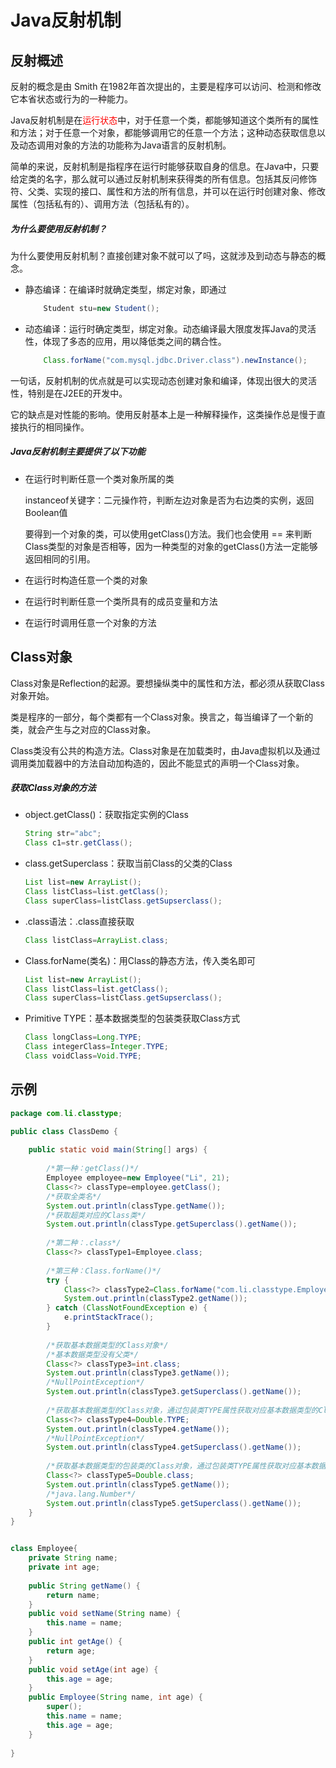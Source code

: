 # Java反射机制

## 反射概述

反射的概念是由 Smith 在1982年首次提出的，主要是程序可以访问、检测和修改它本省状态或行为的一种能力。

Java反射机制是在<font color="red">运行状态</font>中，对于任意一个类，都能够知道这个类所有的属性和方法；对于任意一个对象，都能够调用它的任意一个方法；这种动态获取信息以及动态调用对象的方法的功能称为Java语言的反射机制。

简单的来说，反射机制是指程序在运行时能够获取自身的信息。在Java中，只要给定类的名字，那么就可以通过反射机制来获得类的所有信息。包括其反问修饰符、父类、实现的接口、属性和方法的所有信息，并可以在运行时创建对象、修改属性（包括私有的）、调用方法（包括私有的）。

##### 为什么要使用反射机制？

为什么要使用反射机制？直接创建对象不就可以了吗，这就涉及到动态与静态的概念。

- 静态编译：在编译时就确定类型，绑定对象，即通过

	```java
		Student stu=new Student();
    ```

- 动态编译：运行时确定类型，绑定对象。动态编译最大限度发挥Java的灵活性，体现了多态的应用，用以降低类之间的耦合性。

	```java
		Class.forName("com.mysql.jdbc.Driver.class").newInstance();
    ```
一句话，反射机制的优点就是可以实现动态创建对象和编译，体现出很大的灵活性，特别是在J2EE的开发中。

它的缺点是对性能的影响。使用反射基本上是一种解释操作，这类操作总是慢于直接执行的相同操作。

##### Java反射机制主要提供了以下功能

- 在运行时判断任意一个类对象所属的类

	instanceof关键字：二元操作符，判断左边对象是否为右边类的实例，返回Boolean值

	要得到一个对象的类，可以使用getClass()方法。我们也会使用 == 来判断Class类型的对象是否相等，因为一种类型的对象的getClass()方法一定能够返回相同的引用。

- 在运行时构造任意一个类的对象

- 在运行时判断任意一个类所具有的成员变量和方法

- 在运行时调用任意一个对象的方法

## Class对象

Class对象是Reflection的起源。要想操纵类中的属性和方法，都必须从获取Class对象开始。

类是程序的一部分，每个类都有一个Class对象。换言之，每当编译了一个新的类，就会产生与之对应的Class对象。

Class类没有公共的构造方法。Class对象是在加载类时，由Java虚拟机以及通过调用类加载器中的方法自动加构造的，因此不能显式的声明一个Class对象。

##### 获取Class对象的方法

- object.getClass()：获取指定实例的Class

	```java
	String str="abc";
    Class c1=str.getClass();
    ```

- class.getSuperclass：获取当前Class的父类的Class

	```java
	List list=new ArrayList();
    Class listClass=list.getClass();
    Class superClass=listClass.getSupserclass();
    ```

- .class语法：.class直接获取

	```java
    Class listClass=ArrayList.class;
    ```

- Class.forName(类名)：用Class的静态方法，传入类名即可

	```java
	List list=new ArrayList();
    Class listClass=list.getClass();
    Class superClass=listClass.getSupserclass();
    ```

- Primitive TYPE：基本数据类型的包装类获取Class方式

    ```java
    Class longClass=Long.TYPE;
    Class integerClass=Integer.TYPE;
    Class voidClass=Void.TYPE;
	```

## 示例

```java
package com.li.classtype;

public class ClassDemo {
	
	public static void main(String[] args) {
		
		/*第一种：getClass()*/
		Employee employee=new Employee("Li", 21);
		Class<?> classType=employee.getClass();
		/*获取全类名*/
		System.out.println(classType.getName());
		/*获取超类对应的Class类*/
		System.out.println(classType.getSuperclass().getName());
		
		/*第二种：.class*/
		Class<?> classType1=Employee.class;
		
		/*第三种：Class.forName()*/
		try {
			Class<?> classType2=Class.forName("com.li.classtype.Employee");
			System.out.println(classType2.getName());
		} catch (ClassNotFoundException e) {
			e.printStackTrace();
		}
		
		/*获取基本数据类型的Class对象*/
		/*基本数据类型没有父类*/
		Class<?> classType3=int.class;
		System.out.println(classType3.getName());
		/*NullPointException*/
		System.out.println(classType3.getSuperclass().getName());
		
		/*获取基本数据类型的Class对象，通过包装类TYPE属性获取对应基本数据类型的Class对象*/
		Class<?> classType4=Double.TYPE;
		System.out.println(classType4.getName());
		/*NullPointException*/
		System.out.println(classType4.getSuperclass().getName());
		
		/*获取基本数据类型的包装类的Class对象，通过包装类TYPE属性获取对应基本数据类型的Class对象*/
		Class<?> classType5=Double.class;
		System.out.println(classType5.getName());
		/*java.lang.Number*/
		System.out.println(classType5.getSuperclass().getName());
	}
}


class Employee{
	private String name;
	private int age;
	
	public String getName() {
		return name;
	}
	public void setName(String name) {
		this.name = name;
	}
	public int getAge() {
		return age;
	}
	public void setAge(int age) {
		this.age = age;
	}
	public Employee(String name, int age) {
		super();
		this.name = name;
		this.age = age;
	}
	
}
```